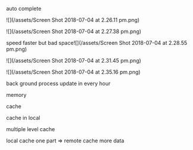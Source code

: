 auto complete

![](/assets/Screen Shot 2018-07-04 at 2.26.11 pm.png)

![](/assets/Screen Shot 2018-07-04 at 2.27.38 pm.png)

speed faster but bad space![](/assets/Screen Shot 2018-07-04 at 2.28.55 pm.png)

![](/assets/Screen Shot 2018-07-04 at 2.31.45 pm.png)

![](/assets/Screen Shot 2018-07-04 at 2.35.16 pm.png)

back ground process update in every hour

memory

cache

cache in local

multiple  level cache

local cache one part =&gt; remote cache more data

